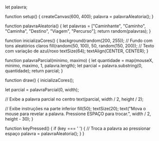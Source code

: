 let palavra;

function setup() {
  createCanvas(600, 400);
  palavra = palavraAleatoria();
}

function palavraAleatoria() {
  let palavras = ["Caminhante", "Caminho", "Caminha", "Destino", "Viagem", "Percurso"];
  return random(palavras);
}

function inicializaCores() {
  background(random(200, 255)); // Fundo com tons aleatórios claros
  fill(random(50, 100), 50, random(150, 200)); // Texto com variação de azul/roxo
  textSize(64);
  textAlign(CENTER, CENTER);
}

function palavraParcial(minimo, maximo) {
  let quantidade = map(mouseX, minimo, maximo, 1, palavra.length);
  let parcial = palavra.substring(0, quantidade);
  return parcial;
}

function draw() {
  inicializaCores();

  let parcial = palavraParcial(0, width);

  // Exibe a palavra parcial no centro
  text(parcial, width / 2, height / 2);

  // Exibe instruções na parte inferior
  fill(50);
  textSize(20);
  text("Mova o mouse para revelar a palavra. Pressione ESPAÇO para trocar.", width / 2, height - 30);
}

function keyPressed() {
  if (key === ' ') { // Troca a palavra ao pressionar espaço
    palavra = palavraAleatoria();
  }
}
